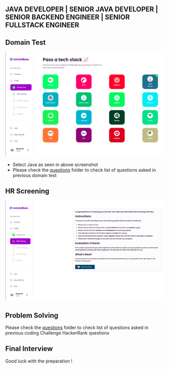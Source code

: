 ## JAVA DEVELOPER | SENIOR JAVA DEVELOPER | SENIOR BACKEND ENGINEER | SENIOR FULLSTACK ENGINEER

## Domain Test
![domain_test.png](resources/domain_test.png)
- Select Java as seen in above screenshot
- Please check the [questions](domain_test) folder to check list of questions asked in previous domain test

## HR Screening
![img.png](resources/hr_screening.png)

## Problem Solving
Please check the [questions](coding_challenge_hackerrank) folder to check list of questions asked in previous coding Challenge HackerRank questions

## Final Interview


Good luck with the preparation !